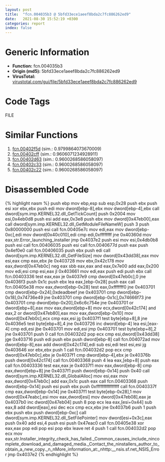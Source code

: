 ```yaml
---
layout: post
title:  "fcn.004035b3 @ 5bfd33ece1aeef8bda2c7fc886262ed9"
date:   2021-08-30 15:52:19 +0300
categories: report
index: false
---
```


# Generic Information
- **Function:** fcn.004035b3
- **Origin (md5):** 5bfd33ece1aeef8bda2c7fc886262ed9
- **VirusTotal:** [virustotal.com/gui/file/5bfd33ece1aeef8bda2c7fc886262ed9][virustotal_ref]

# Code Tags
<span class="tag" id="FILE">FILE</span>


# Similar Functions

1. [fcn.00402f5d][similar_1_ref] (sim.: 0.9799864073670009)
2. [fcn.00402cff][similar_2_ref] (sim.: 0.9606071234928911)
3. [fcn.00402d63][similar_3_ref] (sim.: 0.9600268586058097)
4. [fcn.00402c33][similar_4_ref] (sim.: 0.9600268586058097)
5. [fcn.00402c22][similar_5_ref] (sim.: 0.9600268586058097)


# Disassembled Code

{% highlight nasm %}
push ebp
mov ebp,esp
sub esp,0x28
push ebx
push esi
xor ebx,ebx
push edi
mov dword[ebp-8],ebx
mov dword[ebp-4],ebx
call dword[sym.imp.KERNEL32.dll_GetTickCount]
push 0x2004
mov esi,0x4eb0d8
push esi
add eax,0x3e8
push ebx
mov dword[0x47eb00],eax
call dword[sym.imp.KERNEL32.dll_GetModuleFileNameW]
push 3
push 0x80000000
push esi
call fcn.00405e7c
mov edi,eax
mov dword[ebp-0xc],edi
mov dword[0x40c010],edi
cmp edi,0xffffffff
jne 0x40360d
mov eax,str.Error_launching_installer
jmp 0x4037e2
push esi
mov esi,0x4db0b8
push esi
call fcn.00406035
push esi
call fcn.0040677d
push eax
push 0x4ef0e0
call fcn.00406035
push ebx
push edi
call dword[sym.imp.KERNEL32.dll_GetFileSize]
mov dword[0x43dd38],eax
mov esi,eax
cmp eax,ebx
jle 0x403728
mov ebx,0x42c178
mov eax,dword[0x47eb0c]
neg eax
sbb eax,eax
and eax,0x7e00
add eax,0x200
mov edi,esi
cmp esi,eax
jl 0x403661
mov edi,eax
push edi
push ebx
call fcn.00403336
test eax,eax
je 0x4037e9
cmp dword[0x47eb0c],0
jne 0x4036f3
push 0x1c
push ebx
lea eax,[ebp-0x28]
push eax
call fcn.00405e38
mov eax,dword[ebp-0x28]
test eax,0xfffffff0
jne 0x403701
cmp dword[ebp-0x24],0xdeadbeef
jne 0x403701
cmp dword[ebp-0x18],0x74736e49
jne 0x403701
cmp dword[ebp-0x1c],0x74666f73
jne 0x403701
cmp dword[ebp-0x20],0x6c6c754e
jne 0x403701
or dword[ebp+8],eax
mov eax,dword[ebp+8]
mov ecx,dword[0x42c174]
and eax,2
or dword[0x47eb80],eax
mov eax,dword[ebp-0x10]
mov dword[0x47eb0c],ecx
cmp eax,esi
jg 0x4037f1
test byte[ebp+8],8
jne 0x4036e5
test byte[ebp+8],4
jne 0x403726
inc dword[ebp-4]
lea esi,[eax-4]
cmp edi,esi
jbe 0x403701
mov edi,esi
jmp 0x403701
test byte[ebp+8],2
jne 0x403701
push 0
call fcn.004032d2
pop ecx
cmp esi,dword[0x43dd38]
jge 0x403716
push edi
push ebx
push dword[ebp-8]
call fcn.004072ad
mov dword[ebp-8],eax
add dword[0x42c174],edi
sub esi,edi
test esi,esi
jg 0x403646
xor ebx,ebx
push 1
call fcn.004032d2
pop ecx
cmp dword[0x47eb0c],ebx
je 0x4037f1
cmp dword[ebp-4],ebx
je 0x40376b
push dword[0x42c174]
call fcn.00403368
push 4
lea eax,[ebp+8]
push eax
call fcn.00403336
test eax,eax
je 0x4037f1
mov eax,dword[ebp-8]
cmp eax,dword[ebp+8]
jne 0x4037f1
push dword[ebp-0x14]
push 0x40
call dword[sym.imp.KERNEL32.dll_GlobalAlloc]
mov esi,eax
mov eax,dword[0x47eb0c]
add eax,0x1c
push eax
call fcn.00403368
push dword[ebp-0x14]
push esi
push ebx
push 0xffffffffffffffff
call fcn.0040337f
cmp eax,dword[ebp-0x14]
jne 0x4037f1
test byte[ebp-0x28],1
mov dword[0x47eabc],esi
mov eax,dword[esi]
mov dword[0x47eb08],eax
je 0x4037b0
inc dword[0x47eb04]
push 8
pop ecx
lea eax,[esi+0x44]
sub eax,8
add dword[eax],esi
dec ecx
cmp ecx,ebx
jne 0x4037b6
push 1
push ebx
push ebx
push dword[ebp-0xc]
call dword[sym.imp.KERNEL32.dll_SetFilePointer]
mov dword[esi+0x3c],eax
push 0x40
add esi,4
push esi
push 0x47eac0
call fcn.00405e38
xor eax,eax
pop edi
pop esi
pop ebx
leave
ret 4
push 1
call fcn.004032d2
pop ecx
mov eax,str.Installer_integrity_check_has_failed._Common_causes_include_nincomplete_download_and_damaged_media._Contact_the_ninstallers_author_to_obtain_a_new_copy._n_nMore_information_at:_nhttp:__nsis.sf.net_NSIS_Error
jmp 0x4037e2
{% endhighlight %}


[similar_1_ref]: /report/fcn.00402f5d@ca0b3b300c37cf83aa8195cdd053964b
[similar_2_ref]: /report/fcn.00402cff@858dbd4ce0c289ef03f5cd172ced5d27
[similar_3_ref]: /report/fcn.00402d63@510c8408eb3f0420e19240592ddc0b5b
[similar_4_ref]: /report/fcn.00402c33@0c82eefbb8a4714538e49f74fe0058a6
[similar_5_ref]: /report/fcn.00402c22@88c77a55c813a535f04a021f665ec5b4
[virustotal_ref]: https://www.virustotal.com/gui/file/5bfd33ece1aeef8bda2c7fc886262ed9